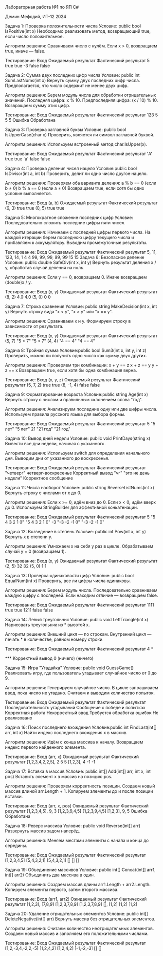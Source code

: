 Лабораторная работа №1 по ЯП C# 

Демин Мефодий, ИТ-12 2024 

Задача 1: Проверка положительности числа
Условие: public bool IsPositive(int x)
Необходимо реализовать метод, возвращающий true, если число положительное.

Алгоритм решения:
Сравниваем число с нулём.
Если x > 0, возвращаем true, иначе — false.

Тестирование:
Вход	Ожидаемый результат	Фактический результат
5	true	true
-3	false	false



Задача 2: Сумма двух последних цифр числа
Условие: public int SumLastNums(int x)
Вернуть сумму двух последних цифр числа. Предполагается, что число содержит не менее двух цифр.

Алгоритм решения:
Берем модуль числа для обработки отрицательных значений.
Последняя цифра: x % 10.
Предпоследняя цифра: (x / 10) % 10.
Возвращаем сумму этих цифр.

Тестирование:
Вход	Ожидаемый результат	Фактический результат
123	5	5
5	Ошибка	Обработана



Задача 3: Проверка заглавной буквы
Условие: public bool IsUpperCase(char x)
Проверить, является ли символ заглавной буквой.

Алгоритм решения:
Используем встроенный метод char.IsUpper(x).

Тестирование:
Вход	Ожидаемый результат	Фактический результат
'A'	true	true
'a'	false	false



Задача 4: Проверка деления чисел нацело
Условие:public bool IsDivisor(int a, int b)
Проверить, делит ли одно число другое нацело.

Алгоритм решения:
Проверяем оба варианта деления:
a % b == 0 (если b ≠ 0)
b % a == 0 (если a ≠ 0)
Возвращаем true, если хотя бы одно условие выполняется.

Тестирование:
Вход (a, b)	Ожидаемый результат	Фактический результат
(6, 3)	true	true
(0, 5)	true	true



Задача 5: Многократное сложение последних цифр
Условие:
Последовательно сложить последние цифры пяти чисел.

Алгоритм решения:
Начинаем с последней цифры первого числа.
На каждой итерации берем последнюю цифру текущего числа и прибавляем к аккумулятору.
Выводим промежуточные результаты.

Тестирование:
Вход	Ожидаемый результат	Фактический результат
5, 11, 123, 14, 1	4	4
99, 99, 99, 99, 99	15	15
Задача 6: Безопасное деление
Условие: public double SafeDiv(int x, int y)
Вернуть результат деления x / y, обработав случай деления на ноль.

Алгоритм решения:
Если y == 0, возвращаем 0.
Иначе возвращаем (double)x / y.

Тестирование:
Вход (x, y)	Ожидаемый результат	Фактический результат
(8, 2)	4.0	4.0
(5, 0)	0	0



Задача 7: Строка сравнения
Условие: public string MakeDecision(int x, int y)
Вернуть строку вида "x < y", "x > y" или "x == y".

Алгоритм решения:
Сравниваем x и y.
Формируем строку в зависимости от результата.

Тестирование:
Вход (x, y)	Ожидаемый результат	Фактический результат
(5, 7)	"5 < 7"	"5 < 7"
(4, 4)	"4 == 4"	"4 == 4"



Задача 8: Тройная сумма
Условие:public bool Sum3(int x, int y, int z)
Проверить, можно ли получить одно число как сумму двух других.

Алгоритм решения:
Проверяем три комбинации:
x + y == z
x + z == y
y + z == x
Возвращаем true, если хотя бы одна комбинация верна.

Тестирование:
Вход (x, y, z)	Ожидаемый результат	Фактический результат
(5, 7, 2)	true	true
(8, -1, 4)	false	false



Задача 9: Форматирование возраста
Условие:public string Age(int x)
Вернуть строку с числом и правильным склонением слова "год".

Алгоритм решения:
Анализируем последние одну или две цифры числа.
Используем правила русского языка для выбора формы.

Тестирование:
Вход	Ожидаемый результат	Фактический результат
5	"5 лет"	"5 лет"
21	"21 год"	"21 год"



Задача 10: Вывод дней недели
Условие: public void PrintDays(string x)
Вывести все дни недели, начиная с указанного.

Алгоритм решения:
Используем switch для определения начального дня.
Выводим дни от указанного до воскресенья.

Тестирование:
Вход	Ожидаемый результат	Фактический результат
"четверг"	четверг-воскресенье	Корректный вывод
"чг"	"это не день недели"	Корректное сообщение



Задача 11: Числа наоборот
Условие: public string ReverseListNums(int x)
Вернуть строку с числами от x до 0.

Алгоритм решения:
Если x >= 0, идём вниз до 0.
Если x < 0, идём вверх до 0.
Используем StringBuilder для эффективной конкатенации.

Тестирование:
Вход	Ожидаемый результат	Фактический результат
5	"5 4 3 2 1 0"	"5 4 3 2 1 0"
-3	"-3 -2 -1 0"	"-3 -2 -1 0"



Задача 12: Возведение в степень
Условие: public int Pow(int x, int y)
Вернуть x в степени y.

Алгоритм решения:
Умножаем x на себя y раз в цикле.
Обрабатываем случай y = 0 (возвращаем 1).

Тестирование:
Вход (x, y)	Ожидаемый результат	Фактический результат
(2, 5)	32	32
(5, 0)	1	1



Задача 13: Проверка одинаковости цифр
Условие: public bool EqualNum(int x)
Проверить, все ли цифры числа одинаковы.

Алгоритм решения:
Берем модуль числа.
Последовательно сравниваем каждую цифру с последней.
Если находим отличие — возвращаем false.

Тестирование:
Вход	Ожидаемый результат	Фактический результат
1111	true	true
1211	false	false



Задача 14: Левый треугольник
Условие: public void LeftTriangle(int x)
Нарисовать треугольник из * высотой x.

Алгоритм решения:
Внешний цикл — по строкам.
Внутренний цикл — печать * в количестве, равном номеру строки.

Тестирование:
Вход	Ожидаемый результат	Фактический результат
4	         *


***	Корректный вывод
0	(ничего)	(ничего)



Задача 15: Игра "Угадайка"
Условие: public void GuessGame()
Реализовать игру, где пользователь угадывает случайное число от 0 до 9.

Алгоритм решения:
Генерируем случайное число.
В цикле запрашиваем ввод, пока число не угадано.
Считаем и выводим количество попыток.

Тестирование:
Вход	Ожидаемый результат	Фактический результат
Последовательность угадываний	Сообщение о победе и попытках	Корректная работа
Некорректный ввод	Требуется обработка ошибок	Не реализовано



Задача 16: Поиск последнего вхождения
Условие:public int FindLast(int[] arr, int x)
Найти индекс последнего вхождения x в массив.

Алгоритм решения:
Идём с конца массива к началу.
Возвращаем индекс первого найденного элемента.

Тестирование:
Вход (arr, x)	Ожидаемый результат	Фактический результат
[1,2,3,4,2,2,5], 2	5	5
[1,2,3], 4	-1	-1



Задача 17: Вставка в массив
Условие: public int[] Add(int[] arr, int x, int pos)
Вставить элемент x в массив на позицию pos.

Алгоритм решения:
Проверяем корректность позиции.
Создаем новый массив длиной arr.Length + 1.
Копируем элементы до и после позиции вставки.

Тестирование:
Вход (arr, x, pos)	Ожидаемый результат	Фактический результат
[1,2,3,4,5], 9, 3	[1,2,3,9,4,5]	[1,2,3,9,4,5]
[1,2,3], 9, 5	Ошибка	Обработана



Задача 18: Реверс массива
Условие: public void Reverse(int[] arr)
Развернуть массив задом наперёд.

Алгоритм решения:
Меняем местами элементы с начала и конца до середины.

Тестирование:
Вход	Ожидаемый результат	Фактический результат
[1,2,3,4,5]	[5,4,3,2,1]	[5,4,3,2,1]
[]	[]	[]



Задача 19: Объединение массивов
Условие: public int[] Concat(int[] arr1, int[] arr2)
Объединить два массива в один.

Алгоритм решения:
Создаем массив длины arr1.Length + arr2.Length.
Копируем элементы первого, затем второго массива.

Тестирование:
Вход (arr1, arr2)	Ожидаемый результат	Фактический результат
[1,2,3], [7,8,9]	[1,2,3,7,8,9]	[1,2,3,7,8,9]
[], [1,2]	[1,2]	[1,2]



Задача 20: Удаление отрицательных элементов
Условие:
public int[] DeleteNegative(int[] arr)
Вернуть массив без отрицательных элементов.

Алгоритм решения:
Считаем количество неотрицательных элементов.
Создаем новый массив и заполняем его положительными числами.

Тестирование:
Вход	Ожидаемый результат	Фактический результат
[1,2,-3,4,-2,2,-5]	[1,2,4,2]	[1,2,4,2]
[-1,-2,-3]	[]	[]
